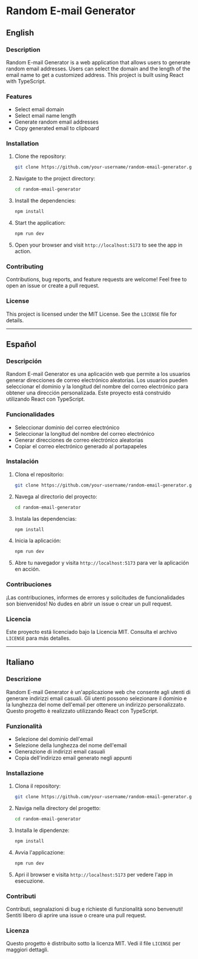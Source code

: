 # Random E-mail Generator

## English

### Description

Random E-mail Generator is a web application that allows users to generate random email addresses. Users can select the domain and the length of the email name to get a customized address. This project is built using React with TypeScript.

### Features

- Select email domain
- Select email name length
- Generate random email addresses
- Copy generated email to clipboard

### Installation

1. Clone the repository:

   ```bash
   git clone https://github.com/your-username/random-email-generator.git
   ```

2. Navigate to the project directory:

   ```bash
   cd random-email-generator
   ```

3. Install the dependencies:

   ```bash
   npm install
   ```

4. Start the application:

   ```bash
   npm run dev
   ```

5. Open your browser and visit `http://localhost:5173` to see the app in action.

### Contributing

Contributions, bug reports, and feature requests are welcome! Feel free to open an issue or create a pull request.

### License

This project is licensed under the MIT License. See the `LICENSE` file for details.

---

## Español

### Descripción

Random E-mail Generator es una aplicación web que permite a los usuarios generar direcciones de correo electrónico aleatorias. Los usuarios pueden seleccionar el dominio y la longitud del nombre del correo electrónico para obtener una dirección personalizada. Este proyecto está construido utilizando React con TypeScript.

### Funcionalidades

- Seleccionar dominio del correo electrónico
- Seleccionar la longitud del nombre del correo electrónico
- Generar direcciones de correo electrónico aleatorias
- Copiar el correo electrónico generado al portapapeles

### Instalación

1. Clona el repositorio:

   ```bash
   git clone https://github.com/your-username/random-email-generator.git
   ```

2. Navega al directorio del proyecto:

   ```bash
   cd random-email-generator
   ```

3. Instala las dependencias:

   ```bash
   npm install
   ```

4. Inicia la aplicación:

   ```bash
   npm run dev
   ```

5. Abre tu navegador y visita `http://localhost:5173` para ver la aplicación en acción.

### Contribuciones

¡Las contribuciones, informes de errores y solicitudes de funcionalidades son bienvenidos! No dudes en abrir un issue o crear un pull request.

### Licencia

Este proyecto está licenciado bajo la Licencia MIT. Consulta el archivo `LICENSE` para más detalles.

---

## Italiano

### Descrizione

Random E-mail Generator è un'applicazione web che consente agli utenti di generare indirizzi email casuali. Gli utenti possono selezionare il dominio e la lunghezza del nome dell'email per ottenere un indirizzo personalizzato. Questo progetto è realizzato utilizzando React con TypeScript.

### Funzionalità

- Selezione del dominio dell'email
- Selezione della lunghezza del nome dell'email
- Generazione di indirizzi email casuali
- Copia dell'indirizzo email generato negli appunti

### Installazione

1. Clona il repository:

   ```bash
   git clone https://github.com/your-username/random-email-generator.git
   ```

2. Naviga nella directory del progetto:

   ```bash
   cd random-email-generator
   ```

3. Installa le dipendenze:

   ```bash
   npm install
   ```

4. Avvia l'applicazione:

   ```bash
   npm run dev
   ```

5. Apri il browser e visita `http://localhost:5173` per vedere l'app in esecuzione.

### Contributi

Contributi, segnalazioni di bug e richieste di funzionalità sono benvenuti! Sentiti libero di aprire una issue o creare una pull request.

### Licenza

Questo progetto è distribuito sotto la licenza MIT. Vedi il file `LICENSE` per maggiori dettagli.
